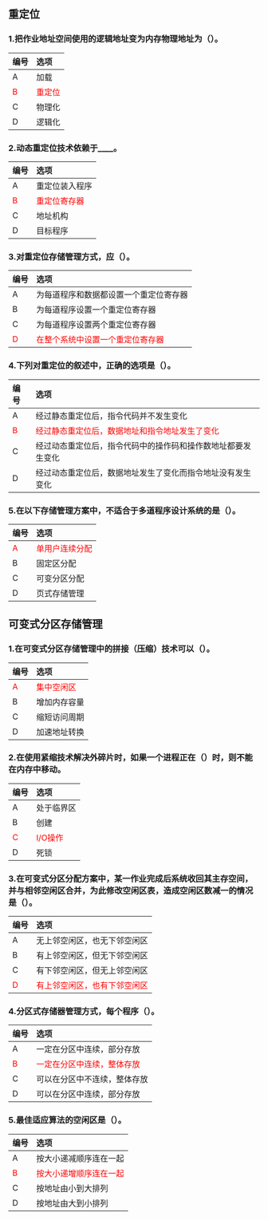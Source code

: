## 重定位

### 1.把作业地址空间使用的逻辑地址变为内存物理地址为（）。
|编号|选项|
|:-|:-|
|A|加载|
|<font color="red">B|<font color="red">重定位|
|C|物理化|
|D|逻辑化|

### 2.动态重定位技术依赖于____。
|编号|选项|
|:-|:-|
|A|重定位装入程序|
|<font color="red">B|<font color="red">重定位寄存器|
|C|地址机构|
|D|目标程序|

### 3.对重定位存储管理方式，应（）。
|编号|选项|
|:-|:-|
|A|为每道程序和数据都设置一个重定位寄存器|
|B|为每道程序设置一个重定位寄存器|
|C|为每道程序设置两个重定位寄存器|
|<font color="red">D|<font color="red">在整个系统中设置一个重定位寄存器|

### 4.下列对重定位的叙述中，正确的选项是（）。
|编号|选项|
|:-|:-|
|A|经过静态重定位后，指令代码并不发生变化|
|<font color="red">B|<font color="red">经过静态重定位后，数据地址和指令地址发生了变化|
|C|经过动态重定位后，指令代码中的操作码和操作数地址都要发生变化|
|D|经过动态重定位后，数据地址发生了变化而指令地址没有发生变化|

### 5.在以下存储管理方案中，不适合于多道程序设计系统的是（）。
|编号|选项|
|:-|:-|
|<font color="red">A|<font color="red">单用户连续分配|
|B|固定区分配|
|C|可变分区分配|
|D|页式存储管理|

## 可变式分区存储管理

### 1.在可变式分区存储管理中的拼接（压缩）技术可以（）。
|编号|选项|
|:-|:-|
|<font color="red">A|<font color="red">集中空闲区|
|B|增加内存容量|
|C|缩短访问周期|
|D|加速地址转换|

### 2.在使用紧缩技术解决外碎片时，如果一个进程正在（）时，则不能在内存中移动。
|编号|选项|
|:-|:-|
|A|处于临界区|
|B|创建|
|<font color="red">C|<font color="red">I/O操作|
|D|死锁|

### 3.在可变式分区分配方案中，某一作业完成后系统收回其主存空间，并与相邻空闲区合并，为此修改空闲区表，造成空闲区数减一的情况是（）。
|编号|选项|
|:-|:-|
|A|无上邻空闲区，也无下邻空闲区|
|B|有上邻空闲区，但无下邻空闲区|
|C|有下邻空闲区，但无上邻空闲区|
|<font color="red">D|<font color="red">有上邻空闲区，也有下邻空闲区|

### 4.分区式存储器管理方式，每个程序（）。
|编号|选项|
|:-|:-|
|A|一定在分区中连续，部分存放|
|<font color="red">B|<font color="red">一定在分区中连续，整体存放|
|C|可以在分区中不连续，整体存放|
|D|可以在分区中连续，部分存放|

### 5.最佳适应算法的空闲区是（）。
|编号|选项|
|:-|:-|
|A|按大小递减顺序连在一起|
|<font color="red">B|<font color="red">按大小递增顺序连在一起|
|C|按地址由小到大排列|
|D|按地址由大到小排列|


